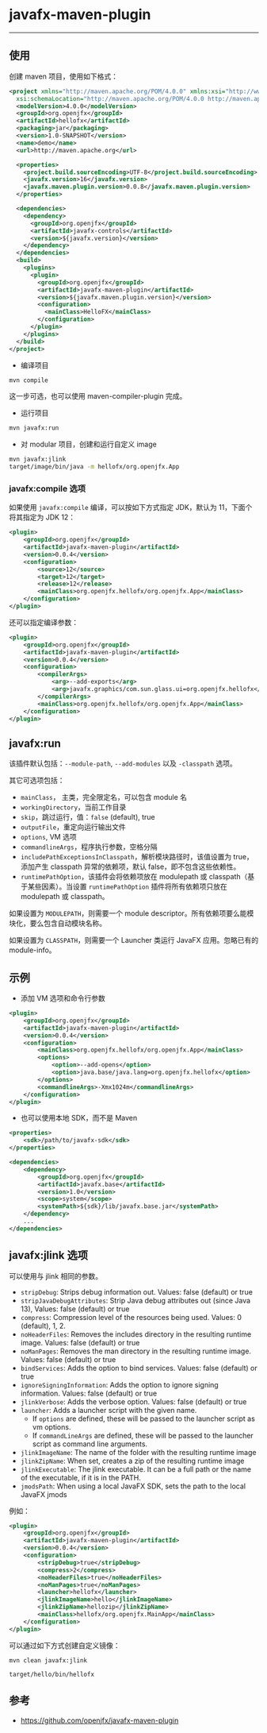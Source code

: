 # javafx-maven-plugin


***
## 使用

创建 maven 项目，使用如下格式：

```xml
<project xmlns="http://maven.apache.org/POM/4.0.0" xmlns:xsi="http://www.w3.org/2001/XMLSchema-instance"
  xsi:schemaLocation="http://maven.apache.org/POM/4.0.0 http://maven.apache.org/maven-v4_0_0.xsd">
  <modelVersion>4.0.0</modelVersion>
  <groupId>org.openjfx</groupId>
  <artifactId>hellofx</artifactId>
  <packaging>jar</packaging>
  <version>1.0-SNAPSHOT</version>
  <name>demo</name>
  <url>http://maven.apache.org</url>

  <properties>
    <project.build.sourceEncoding>UTF-8</project.build.sourceEncoding>
    <javafx.version>16</javafx.version>
    <javafx.maven.plugin.version>0.0.8</javafx.maven.plugin.version>
  </properties>

  <dependencies>
    <dependency>
      <groupId>org.openjfx</groupId>
      <artifactId>javafx-controls</artifactId>
      <version>${javafx.version}</version>
    </dependency>
  </dependencies>
  <build>
    <plugins>
      <plugin>
        <groupId>org.openjfx</groupId>
        <artifactId>javafx-maven-plugin</artifactId>
        <version>${javafx.maven.plugin.version}</version>
        <configuration>
          <mainClass>HelloFX</mainClass>
        </configuration>
      </plugin>
    </plugins>
  </build>
</project>
```

- 编译项目

```sh
mvn compile
```

这一步可选，也可以使用 maven-compiler-plugin 完成。

- 运行项目

```sh
mvn javafx:run
```

- 对 modular 项目，创建和运行自定义 image

```sh
mvn javafx:jlink
target/image/bin/java -m hellofx/org.openjfx.App
```



### javafx:compile 选项

如果使用 `javafx:compile` 编译，可以按如下方式指定 JDK，默认为 11，下面个将其指定为 JDK 12：

```xml
<plugin>
    <groupId>org.openjfx</groupId>
    <artifactId>javafx-maven-plugin</artifactId>
    <version>0.0.4</version>
    <configuration>
        <source>12</source>
        <target>12</target>
        <release>12</release>
        <mainClass>org.openjfx.hellofx/org.openjfx.App</mainClass>
    </configuration>
</plugin>
```

还可以指定编译参数：

```xml
<plugin>
    <groupId>org.openjfx</groupId>
    <artifactId>javafx-maven-plugin</artifactId>
    <version>0.0.4</version>
    <configuration>
        <compilerArgs>
            <arg>--add-exports</arg>
            <arg>javafx.graphics/com.sun.glass.ui=org.openjfx.hellofx</arg>
        </compilerArgs>
        <mainClass>org.openjfx.hellofx/org.openjfx.App</mainClass>
    </configuration>
</plugin>
```

## javafx:run

该插件默认包括：`--module-path`, `--add-modules` 以及 `-classpath` 选项。

其它可选项包括：

- `mainClass`， 主类，完全限定名，可以包含 module 名
- `workingDirectory`，当前工作目录
- `skip`，跳过运行，值：`false` (default), true
- `outputFile`，重定向运行输出文件
- `options`, VM 选项
- `commandlineArgs`，程序执行参数，空格分隔
- `includePathExceptionsInClasspath`，解析模块路径时，该值设置为 true，添加产生 classpath 异常的依赖项，默认 false，即不包含这些依赖性。
- `runtimePathOption`，该插件会将依赖项放在 modulepath 或 classpath（基于某些因素）。当设置 `runtimePathOption` 插件将所有依赖项只放在 modulepath 或 classpath。

如果设置为 `MODULEPATH`，则需要一个 module descriptor。所有依赖项要么能模块化，要么包含自动模块名称。

如果设置为 `CLASSPATH`，则需要一个 Launcher 类运行 JavaFX 应用。忽略已有的 module-info。

## 示例

- 添加 VM 选项和命令行参数

```xml
<plugin>
    <groupId>org.openjfx</groupId>
    <artifactId>javafx-maven-plugin</artifactId>
    <version>0.0.4</version>
    <configuration>
        <mainClass>org.openjfx.hellofx/org.openjfx.App</mainClass>
        <options>
            <option>--add-opens</option>
            <option>java.base/java.lang=org.openjfx.hellofx</option>
        </options>
        <commandlineArgs>-Xmx1024m</commandlineArgs>
    </configuration>
</plugin>
```

- 也可以使用本地 SDK，而不是 Maven

```xml
<properties>
    <sdk>/path/to/javafx-sdk</sdk>
</properties>

<dependencies>
    <dependency>
        <groupId>org.openjfx</groupId>
        <artifactId>javafx.base</artifactId>
        <version>1.0</version>
        <scope>system</scope>
        <systemPath>${sdk}/lib/javafx.base.jar</systemPath>
    </dependency>
    ...
</dependencies>
```

## javafx:jlink 选项

可以使用与 jlink 相同的参数。

- `stripDebug`: Strips debug information out. Values: false (default) or true
- `stripJavaDebugAttributes`: Strip Java debug attributes out (since Java 13), Values: false (default) or true
- `compress`: Compression level of the resources being used. Values: 0 (default), 1, 2.
- `noHeaderFiles`: Removes the includes directory in the resulting runtime image. Values: false (default) or true
- `noManPages`: Removes the man directory in the resulting runtime image. Values: false (default) or true
- `bindServices`: Adds the option to bind services. Values: false (default) or true
- `ignoreSigningInformation`: Adds the option to ignore signing information. Values: false (default) or true
- `jlinkVerbose`: Adds the verbose option. Values: false (default) or true
- `launcher`: Adds a launcher script with the given name.
  - If `options` are defined, these will be passed to the launcher script as vm options.
  - If `commandLineArgs` are defined, these will be passed to the launcher script as command line arguments.
- `jlinkImageName`: The name of the folder with the resulting runtime image
- `jlinkZipName`: When set, creates a zip of the resulting runtime image
- `jlinkExecutable`: The jlink executable. It can be a full path or the name of the executable, if it is in the PATH.
- `jmodsPath`: When using a local JavaFX SDK, sets the path to the local JavaFX jmods

例如：

```xml
<plugin>
    <groupId>org.openjfx</groupId>
    <artifactId>javafx-maven-plugin</artifactId>
    <version>0.0.4</version>
    <configuration>
        <stripDebug>true</stripDebug>
        <compress>2</compress>
        <noHeaderFiles>true</noHeaderFiles>
        <noManPages>true</noManPages>
        <launcher>hellofx</launcher>
        <jlinkImageName>hello</jlinkImageName>
        <jlinkZipName>hellozip</jlinkZipName>
        <mainClass>hellofx/org.openjfx.MainApp</mainClass>
    </configuration>
</plugin>
```

可以通过如下方式创建自定义镜像：

```mvn
mvn clean javafx:jlink

target/hello/bin/hellofx
```


## 参考

- https://github.com/openjfx/javafx-maven-plugin
